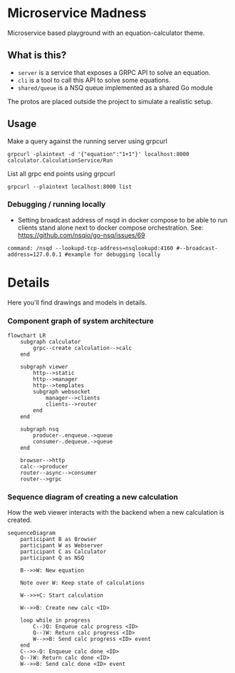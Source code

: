 # Microservice Madness
Microservice based playground with an equation-calculator theme.

## What is this?
- `server` is a service that exposes a GRPC API to solve an equation.
- `cli` is a tool to call this API to solve some equations.
- `shared/queue` is a NSQ queue implemented as a shared Go module

The protos are placed outside the project to simulate a realistic setup.

## Usage
Make a query against the running server using grpcurl
```
grpcurl -plaintext -d '{"equation":"1+1"}' localhost:8000 calculator.CalculationService/Run
```

List all grpc end points using grpcurl
```
grpcurl --plaintext localhost:8000 list
```

### Debugging / running locally
- Setting broadcast address of nsqd in docker compose to be able to run clients stand alone next to
docker compose orchestration. See: https://github.com/nsqio/go-nsq/issues/69
```
command: /nsqd --lookupd-tcp-address=nsqlookupd:4160 #--broadcast-address=127.0.0.1 #example for debugging locally
```

# Details
Here you'll find drawings and models in details.

### Component graph of system architecture
```mermaid
flowchart LR
    subgraph calculator
        grpc--create calculation-->calc
    end

    subgraph viewer
        http-->static
        http-->manager
        http-->templates
        subgraph websocket
            manager-->clients
            clients-->router
        end
    end

    subgraph nsq
        producer-.enqueue.->queue
        consumer-.dequeue.->queue
    end

    browser-->http
    calc-->producer
    router--async-->consumer
    router-->grpc
```


### Sequence diagram of creating a new calculation
How the web viewer interacts with the backend when a new calculation is created.
```mermaid
sequenceDiagram
    participant B as Browser
    participant W as Webserver
    participant C as Calculator
    participant Q as NSQ

    B-->>W: New equation

    Note over W: Keep state of calculations

    W-->>+C: Start calculation

    W-->>B: Create new calc <ID>

    loop while in progress
        C--)Q: Enqueue calc progress <ID>
        Q--)W: Return calc progress <ID>
        W-->>B: Send calc progress <ID> event
    end
    C-->>-Q: Enqueue calc done <ID>
    Q--)W: Return calc done <ID>
    W-->>B: Send calc done <ID> event
```
